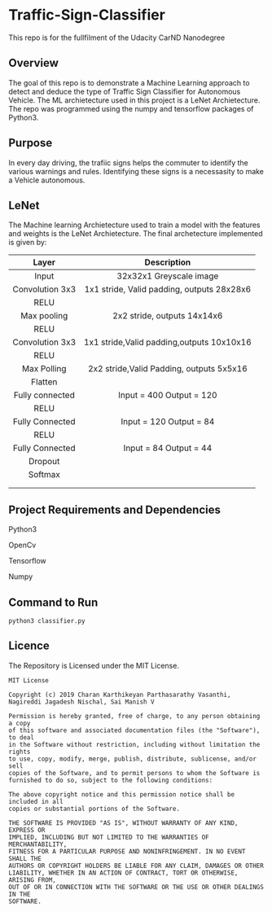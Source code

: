 # Traffic-Sign-Classifier
This repo is for the fullfilment of the Udacity CarND Nanodegree
## Overview

The goal of this repo is to demonstrate a Machine Learning approach to detect and deduce the type of Traffic Sign Classifier for Autonomous Vehicle. The ML archietecture used in this project is a LeNet Archietecture. The repo was programmed using the numpy and tensorflow packages of Python3.

## Purpose

In every day driving, the trafiic signs helps the commuter to identify the various warnings and rules. Identifying these signs is a necessasity to make a Vehicle autonomous.

## LeNet

The Machine learning Archietecture used to train a model with the features and weights is the LeNet Archietecture. The final archetecture implemented is given by: 

 Layer         		|     Description	        					| 
|:---------------------:|:---------------------------------------------:| 
| Input         		| 32x32x1 Greyscale image   							| 
| Convolution 3x3     	| 1x1 stride, Valid padding, outputs 28x28x6 	|
| RELU					|												|
| Max pooling	      	| 2x2 stride,  outputs 14x14x6 
| RELU				|
| Convolution 3x3	| 1x1 stride,Valid padding,outputs 10x10x16 
| RELU     		|
| Max Polling		| 2x2 stride,Valid Padding, outputs 5x5x16
| Flatten
| Fully connected		| Input = 400 Output = 120
| RELU
| Fully Connected		| Input = 120 Output = 84
| RELU
| Fully Connected		| Input = 84 Output = 44
| Dropout 
| Softmax			        									|
|						|												|
|						|												|
 

## Project Requirements and Dependencies

Python3

OpenCv

Tensorflow

Numpy

## Command to Run

```
python3 classifier.py

```

## Licence
The Repository is Licensed under the MIT License.
```
MIT License

Copyright (c) 2019 Charan Karthikeyan Parthasarathy Vasanthi, Nagireddi Jagadesh Nischal, Sai Manish V

Permission is hereby granted, free of charge, to any person obtaining a copy
of this software and associated documentation files (the "Software"), to deal
in the Software without restriction, including without limitation the rights
to use, copy, modify, merge, publish, distribute, sublicense, and/or sell
copies of the Software, and to permit persons to whom the Software is
furnished to do so, subject to the following conditions:

The above copyright notice and this permission notice shall be included in all
copies or substantial portions of the Software.

THE SOFTWARE IS PROVIDED "AS IS", WITHOUT WARRANTY OF ANY KIND, EXPRESS OR
IMPLIED, INCLUDING BUT NOT LIMITED TO THE WARRANTIES OF MERCHANTABILITY,
FITNESS FOR A PARTICULAR PURPOSE AND NONINFRINGEMENT. IN NO EVENT SHALL THE
AUTHORS OR COPYRIGHT HOLDERS BE LIABLE FOR ANY CLAIM, DAMAGES OR OTHER
LIABILITY, WHETHER IN AN ACTION OF CONTRACT, TORT OR OTHERWISE, ARISING FROM,
OUT OF OR IN CONNECTION WITH THE SOFTWARE OR THE USE OR OTHER DEALINGS IN THE
SOFTWARE.
```
